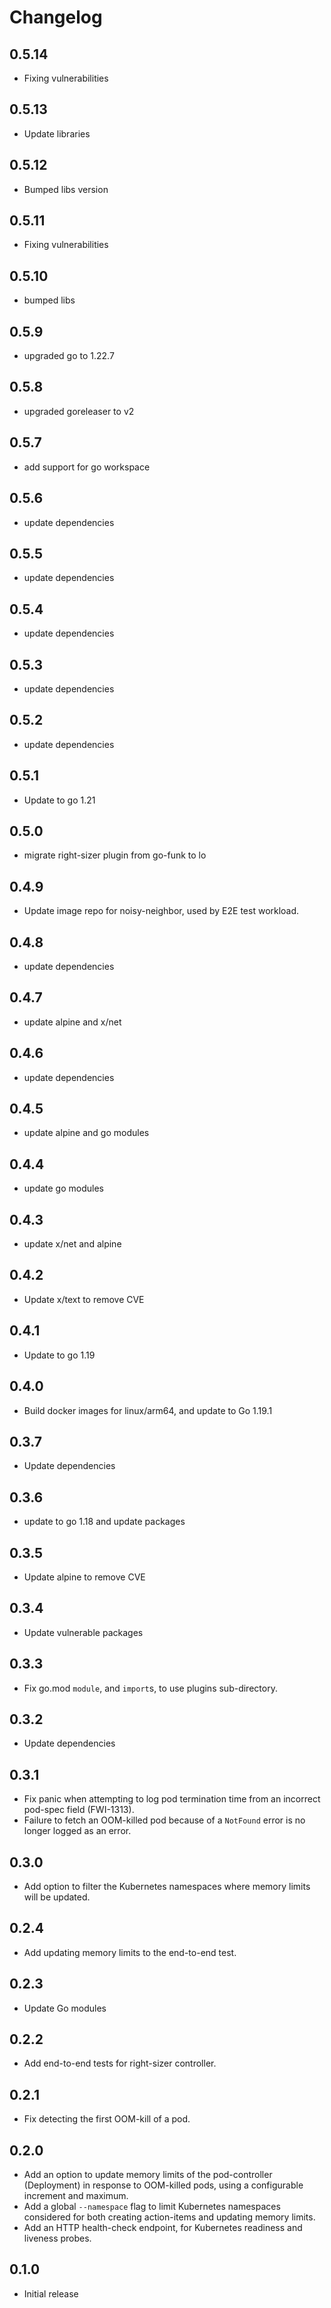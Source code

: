 # Changelog

## 0.5.14
* Fixing vulnerabilities

## 0.5.13
* Update libraries

## 0.5.12
* Bumped libs version

## 0.5.11
* Fixing vulnerabilities

## 0.5.10
* bumped libs

## 0.5.9
* upgraded go to 1.22.7

## 0.5.8
* upgraded goreleaser to v2

## 0.5.7
* add support for go workspace

## 0.5.6
* update dependencies

## 0.5.5
* update dependencies

## 0.5.4
* update dependencies

## 0.5.3
* update dependencies

## 0.5.2
* update dependencies

## 0.5.1
* Update to go 1.21

## 0.5.0
* migrate right-sizer plugin from go-funk to lo

## 0.4.9
* Update image repo for noisy-neighbor, used by E2E test workload.

## 0.4.8
* update dependencies

## 0.4.7
* update alpine and x/net

## 0.4.6
* update dependencies

## 0.4.5
* update alpine and go modules

## 0.4.4
* update go modules

## 0.4.3
* update x/net and alpine

## 0.4.2
* Update x/text to remove CVE

## 0.4.1
* Update to go 1.19

## 0.4.0
* Build docker images for linux/arm64, and update to Go 1.19.1

## 0.3.7
* Update dependencies

## 0.3.6
* update to go 1.18 and update packages

## 0.3.5
* Update alpine to remove CVE

## 0.3.4
* Update vulnerable packages

## 0.3.3
* Fix go.mod `module`, and `import`s, to use plugins sub-directory.

## 0.3.2
* Update dependencies
## 0.3.1
* Fix panic when attempting to log pod termination time from an incorrect pod-spec field (FWI-1313).
* Failure to fetch an OOM-killed pod because of a `NotFound` error is no longer logged as an error.

## 0.3.0
* Add option to filter the Kubernetes namespaces where memory limits will be updated.

## 0.2.4
* Add updating memory limits to the end-to-end test.

## 0.2.3
* Update Go modules

## 0.2.2
* Add end-to-end tests for right-sizer controller.

## 0.2.1

* Fix detecting the first OOM-kill of a pod.

## 0.2.0

* Add an option to update memory limits of the pod-controller (Deployment) in response to OOM-killed pods, using a configurable increment and maximum.
* Add a global `--namespace` flag to limit Kubernetes namespaces considered for both creating action-items and updating memory limits.
* Add an HTTP health-check endpoint, for Kubernetes readiness and liveness probes.

## 0.1.0

* Initial release

